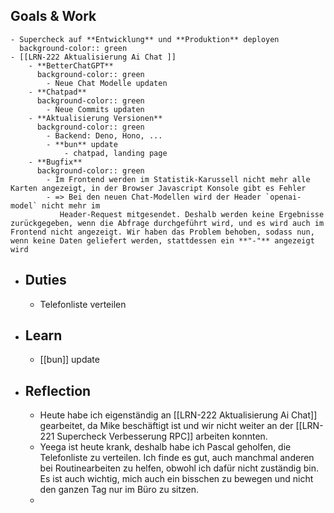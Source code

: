 ## Goals & Work
	- Supercheck auf **Entwicklung** und **Produktion** deployen
	  background-color:: green
	- [[LRN-222 Aktualisierung Ai Chat ]]
		- **BetterChatGPT**
		  background-color:: green
			- Neue Chat Modelle updaten
		- **Chatpad**
		  background-color:: green
			- Neue Commits updaten
		- **Aktualisierung Versionen**
		  background-color:: green
			- Backend: Deno, Hono, ...
			- **bun** update
				- chatpad, landing page
		- **Bugfix**
		  background-color:: green
			- Im Frontend werden im Statistik-Karussell nicht mehr alle Karten angezeigt, in der Browser Javascript Konsole gibt es Fehler
			- => Bei den neuen Chat-Modellen wird der Header `openai-model` nicht mehr im
			   Header-Request mitgesendet. Deshalb werden keine Ergebnisse zurückgegeben, wenn die Abfrage durchgeführt wird, und es wird auch im Frontend nicht angezeigt. Wir haben das Problem behoben, sodass nun, wenn keine Daten geliefert werden, stattdessen ein **"-"** angezeigt wird
- ## Duties
	- Telefonliste verteilen
- ## Learn
	- [[bun]] update
- ## Reflection
	- Heute habe ich eigenständig an [[LRN-222 Aktualisierung Ai Chat]]  gearbeitet, da Mike beschäftigt ist und wir nicht weiter an der [[LRN-221 Supercheck Verbesserung RPC]] arbeiten konnten.
	- Yeega ist heute krank, deshalb habe ich Pascal geholfen, die Telefonliste zu verteilen. Ich finde es gut, auch manchmal anderen bei Routinearbeiten zu helfen, obwohl ich dafür nicht zuständig bin. Es ist auch wichtig, mich auch ein bisschen zu bewegen und nicht den ganzen Tag nur im Büro zu sitzen.
	-